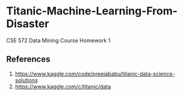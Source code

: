 # Titanic-Machine-Learning-From-Disaster
CSE 572 Data Mining Course Homework 1

## References
1. https://www.kaggle.com/code/preejababu/titanic-data-science-solutions
2. https://www.kaggle.com/c/titanic/data 
